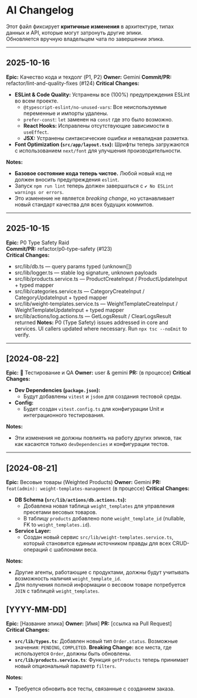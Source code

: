 # AI Changelog

Этот файл фиксирует **критичные изменения** в архитектуре, типах данных и API, которые могут затронуть другие эпики.  
Обновляется вручную владельцем чата по завершении эпика.

---

## 2025-10-16
**Epic:** Качество кода и техдолг (P1, P2) 
**Owner:** Gemini
**Commit/PR:** refactor/lint-and-quality-fixes (#124)
**Critical Changes:**
- **ESLint & Code Quality:** Устранены все (100%) предупреждения ESLint во всем проекте.
  - `@typescript-eslint/no-unused-vars`: Все неиспользуемые переменные и импорты удалены.
  - `prefer-const`: `let` заменен на `const` где это было возможно.
  - **React Hooks:** Исправлены отсутствующие зависимости в `useEffect`.
  - **JSX:** Устранены синтаксические ошибки и невалидная разметка.
- **Font Optimization (`src/app/layout.tsx`):** Шрифты теперь загружаются с использованием `next/font` для улучшения производительности.

**Notes:**
- **Базовое состояние кода теперь чистое.** Любой новый код не должен вносить предупреждения `eslint`.
- Запуск `npm run lint` теперь должен завершаться с `✔ No ESLint warnings or errors`.
- Это изменение не является *breaking change*, но устанавливает новый стандарт качества для всех будущих коммитов.

---

## 2025-10-15
**Epic:** P0 Type Safety Raid  
**Commit/PR:** refactor/p0-type-safety (#123)  
**Critical Changes:**
- src/lib/db.ts — query params typed (unknown[])
- src/lib/logger.ts — stable log signature, unknown payloads
- src/lib/products.service.ts — ProductCreateInput / ProductUpdateInput + typed mapper
- src/lib/categories.service.ts — CategoryCreateInput / CategoryUpdateInput + typed mapper
- src/lib/weight-templates.service.ts — WeightTemplateCreateInput / WeightTemplateUpdateInput + typed mapper
- src/lib/actions/log.actions.ts — GetLogsResult / ClearLogsResult returned
**Notes:** P0 (Type Safety) issues addressed in core and services. UI callers updated where necessary. Run `npx tsc --noEmit` to verify.

---

## [2024-08-22]
**Epic:** 🧪 Тестирование и QA
**Owner:** user & gemini
**PR:** (в процессе)
**Critical Changes:**
- **Dev Dependencies (`package.json`):**
  - Будут добавлены `vitest` и `jsdom` для создания тестовой среды.
- **Config:**
  - Будет создан `vitest.config.ts` для конфигурации Unit и интеграционного тестирования.

**Notes:**  
- Эти изменения не должны повлиять на работу других эпиков, так как касаются только `devDependencies` и конфигурации тестов.

---

## [2024-08-21]
**Epic:** Весовые товары (Weighted Products) 
**Owner:** Gemini
**PR:** `feat(admin): weight-templates-management` (в процессе)
**Critical Changes:**
- **DB Schema (`src/lib/actions/db.actions.ts`):**
  - Добавлена новая таблица `weight_templates` для управления пресетами весовых товаров.
  - В таблицу `products` добавлено поле `weight_template_id` (nullable, FK to `weight_templates.id`).
- **Service Layer:**
  - Создан новый сервис `src/lib/weight-templates.service.ts`, который становится единым источником правды для всех CRUD-операций с шаблонами веса.

**Notes:**  
- Другие агенты, работающие с продуктами, должны будут учитывать возможность наличия `weight_template_id`.
- Для получения полной информации о весовом товаре потребуется `JOIN` с таблицей `weight_templates`.

## [YYYY-MM-DD]
**Epic:** [Название эпика] 
**Owner:** [Имя]
**PR:** [ссылка на Pull Request]  
**Critical Changes:**
- **`src/lib/types.ts`**: Добавлен новый тип `Order.status`. Возможные значения: `PENDING`, `COMPLETED`. **Breaking Change:** все места, где используется `Order`, должны быть обновлены.
- **`src/lib/products.service.ts`**: Функция `getProducts` теперь принимает новый опциональный параметр `filters`.

**Notes:**  
- Требуется обновить все тесты, связанные с созданием заказа.